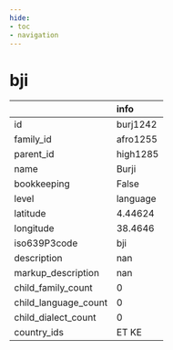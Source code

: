 ```yaml
---
hide:
- toc
- navigation
---
```

# bji
|                      | info     |
|:---------------------|:---------|
| id                   | burj1242 |
| family_id            | afro1255 |
| parent_id            | high1285 |
| name                 | Burji    |
| bookkeeping          | False    |
| level                | language |
| latitude             | 4.44624  |
| longitude            | 38.4646  |
| iso639P3code         | bji      |
| description          | nan      |
| markup_description   | nan      |
| child_family_count   | 0        |
| child_language_count | 0        |
| child_dialect_count  | 0        |
| country_ids          | ET KE    |